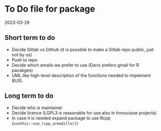 To Do file for package
================
2023-03-29

## Short term to do

- Decide Gitlab vs Github (it is possible to make a Gitlab repo public,
  just not by us)
- Push to repo
- Decide which emails we prefer to use (Dario prefers gmail for R
  pacakges)
- UML like high-level description of the functions needed to implement
  BUIS.

## Long term to do

- Decide who is maintainer
- Decide licence (LGPL3 is reasonable for use also in Innosuisse
  projects)
- In case it is needed expand package to use Rcpp
  (`usethis::use_rcpp_armadillo()`)
